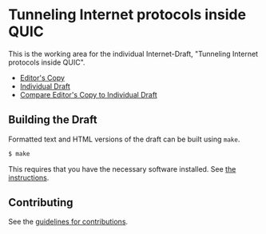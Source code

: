 # Tunneling Internet protocols inside QUIC

This is the working area for the individual Internet-Draft, "Tunneling Internet protocols inside QUIC".

* [Editor's Copy](https://mpiraux.github.io/draft-piraux-quic-tunnel/#go.draft-piraux-intarea-quic-tunnel.html)
* [Individual Draft](https://tools.ietf.org/html/draft-piraux-quic-tunnel)
* [Compare Editor's Copy to Individual Draft](https://mpiraux.github.io/draft-piraux-quic-tunnel/#go.draft-piraux-intarea-quic-tunnel.diff)

## Building the Draft

Formatted text and HTML versions of the draft can be built using `make`.

```sh
$ make
```

This requires that you have the necessary software installed.  See
[the instructions](https://github.com/martinthomson/i-d-template/blob/master/doc/SETUP.md).


## Contributing

See the
[guidelines for contributions](https://github.com/mpiraux/draft-piraux-quic-tunnel/blob/master/CONTRIBUTING.md).
